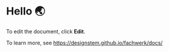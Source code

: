 # Hello 🌏

To edit the document, click **Edit**.

To learn more, see https://designstem.github.io/fachwerk/docs/
